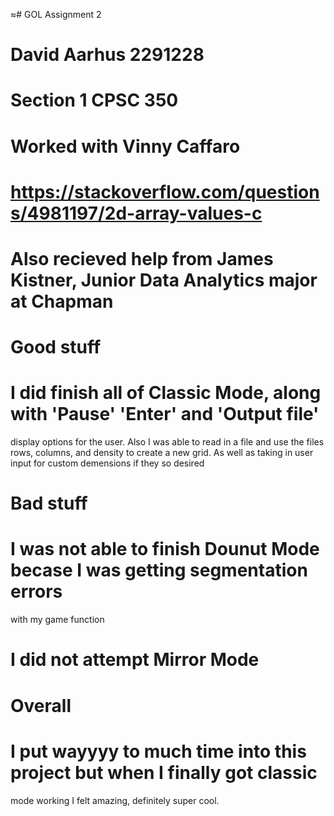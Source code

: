 ≈# GOL Assignment 2
# David Aarhus 2291228
# Section 1 CPSC 350
# Worked with Vinny Caffaro


#  https://stackoverflow.com/questions/4981197/2d-array-values-c
#  Also recieved help from James Kistner, Junior Data Analytics major at Chapman

#  Good stuff
#  I did finish all of Classic Mode, along with 'Pause' 'Enter' and 'Output file'
   display options for the user. Also I was able to read in a file and use the 
   files rows, columns, and density to create a new grid. As well as taking in
   user input for custom demensions if they so desired

#  Bad stuff
#  I was not able to finish Dounut Mode becase I was getting segmentation errors
   with my game function
#  I did not attempt Mirror Mode


#  Overall
#  I put wayyyy to much time into this project but when I finally got classic
   mode working I felt amazing, definitely super cool.
